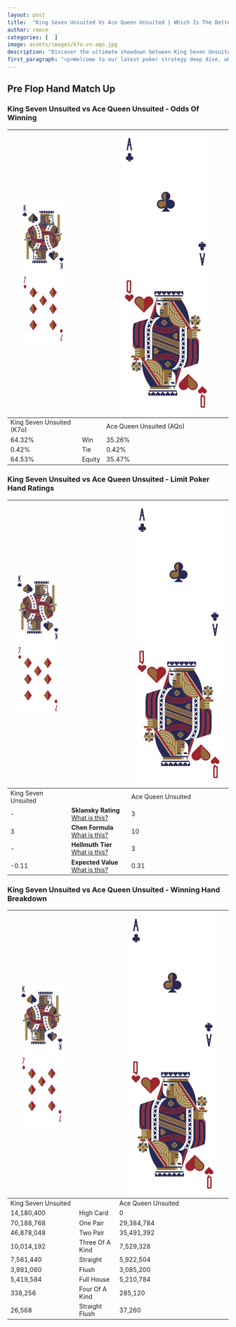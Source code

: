 ```yaml
---
layout: post
title:  "King Seven Unsuited Vs Ace Queen Unsuited | Which Is The Better Hand In Poker? A Complete Guide"
author: reece
categories: [  ]
image: assets/images/k7o-vs-aqo.jpg
description: "Discover the ultimate showdown between King Seven Unsuited and Ace Queen Unsuited in poker! Uncover the odds, strategies, and scenarios where one hand triumphs over the other. Get ready to up your poker game with this thrilling analysis."
first_paragraph: "<p>Welcome to our latest poker strategy deep dive, where we're pitting two distinct hands against each other in a high-stakes showdown: King Seven Unsuited vs Ace Queen Unsuited.</p><p>In the dynamic world of poker, every decision counts, and knowing which hand holds the upper hand is key to your success at the table.</p><p>In this article, we'll dissect these two hands, explore the scenarios where one dominates the other, and equip you with the knowledge to make strategic choices that can tip the odds in your favor.</p><p>Get ready to unravel the intriguing dynamics of these poker hands and elevate your game to new heights.</p>"
---
```




[comment]: # (sp0)

## Pre Flop Hand Match Up

<div class="table hand-ratings" markdown="1"> 



### King Seven Unsuited vs Ace Queen Unsuited - Odds Of Winning


    
| ![image info](assets/images/hand1/K.png) ![image info](assets/images/hand1/7o.png) |  | ![image info](assets/images/hand2/A.png) ![image info](assets/images/hand2/Qo.png) |
| -------- | -------- | -------- |
| King Seven Unsuited (K7o) |  | Ace Queen Unsuited (AQo) |
| 64.32% | Win | 35.26% |
| 0.42% | Tie | 0.42% |
| 64.53% | Equity | 35.47% |




[comment]: # (sp1)



### King Seven Unsuited vs Ace Queen Unsuited - Limit Poker Hand Ratings


    
| ![image info](assets/images/hand1/K.png) ![image info](assets/images/hand1/7o.png) |  | ![image info](assets/images/hand2/A.png) ![image info](assets/images/hand2/Qo.png) |
| -------- | -------- | -------- |
| King Seven Unsuited |  | Ace Queen Unsuited |
| - | **Sklansky Rating** [What is this?](/sklansky-rating-explained) | 3 |
| 3 | **Chen Formula** [What is this?](/chen-formula-explained) | 10 |
| - | **Hellmuth Tier** [What is this?](/Hellmuth-tier-explained) | 3 |
| -0.11 | **Expected Value** [What is this?](/expected-value-explained) | 0.31 |




[comment]: # (sp2)



### King Seven Unsuited vs Ace Queen Unsuited - Winning Hand Breakdown


    
| ![image info](assets/images/hand1/K.png) ![image info](assets/images/hand1/7o.png) |  | ![image info](assets/images/hand2/A.png) ![image info](assets/images/hand2/Qo.png) |
| -------- | -------- | -------- |
| King Seven Unsuited |  | Ace Queen Unsuited |
| 14,180,400 | High Card | 0 |
| 70,188,768 | One Pair | 29,384,784 |
| 46,878,048 | Two Pair | 35,491,392 |
| 10,014,192 | Three Of A Kind | 7,529,328 |
| 7,561,440 | Straight | 5,922,504 |
| 3,981,060 | Flush | 3,085,200 |
| 5,419,584 | Full House | 5,210,784 |
| 338,256 | Four Of A Kind | 285,120 |
| 26,568 | Straight Flush | 37,260 |




[comment]: # (sp3)



</div>

[comment]: # (sp4)



[comment]: # (sp5)

